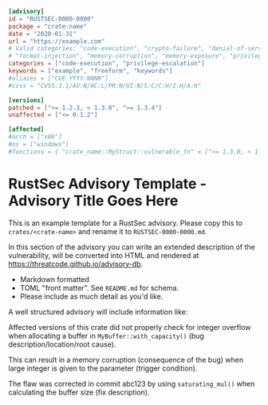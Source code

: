 ```toml
[advisory]
id = "RUSTSEC-0000-0000"
package = "crate-name"
date = "2020-01-31"
url = "https://example.com"
# Valid categories: "code-execution", "crypto-failure", "denial-of-service", "file-disclosure"
# "format-injection", "memory-corruption", "memory-exposure", "privilege-escalation"
categories = ["code-execution", "privilege-escalation"]
keywords = ["example", "freeform", "keywords"]
#aliases = ["CVE-YYYY-NNNN"]
#cvss = "CVSS:3.1/AV:N/AC:L/PR:N/UI:N/S:C/C:H/I:H/A:H"

[versions]
patched = [">= 1.2.3, < 1.3.0", ">= 1.3.4"]
unaffected = ["<= 0.1.2"]

[affected]
#arch = ["x86"]
#os = ["windows"]
#functions = { "crate_name::MyStruct::vulnerable_fn" = [">= 1.3.0, < 1.3.4"] }
```

# RustSec Advisory Template - Advisory Title Goes Here

This is an example template for a RustSec advisory. Please copy this to
`crates/<crate-name>` and rename it to `RUSTSEC-0000-0000.md`.

In this section of the advisory you can write an extended description
of the vulnerability, will be converted into HTML and rendered at
<https://threatcode.github.io/advisory-db>.

- Markdown formatted
- TOML "front matter". See `README.md` for schema.
- Please include as much detail as you'd like.

A well structured advisory will include information like:

Affected versions of this crate did not properly check for integer overflow when allocating a buffer in `MyBuffer::with_capacity()` (bug description/location/root cause).

This can result in a memory corruption (consequence of the bug) when large integer is given to the parameter (trigger condition).

The flaw was corrected in commit abc123 by using `saturating_mul()` when calculating the buffer size (fix description).
